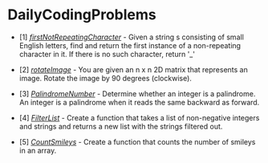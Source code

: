# DailyCodingProblems

- [1] [*firstNotRepeatingCharacter*](https://github.com/kherin/DailyCodingProblems/blob/master/firstNotRepeatingCharacter.js) - Given a string s consisting of small English letters, find and return the first instance of a non-repeating character in it. If there is no such character, return '_'  

- [2] [*rotateImage*](https://github.com/kherin/DailyCodingProblems/blob/master/rotateImage.js) - You are given an n x n 2D matrix that represents an image. Rotate the image by 90 degrees (clockwise).

- [3] [*PalindromeNumber*](https://github.com/kherin/DailyCodingProblems/blob/master/palindromeNumber.js) - Determine whether an integer is a palindrome. An integer is a palindrome when it reads the same backward as forward.

- [4] [*FilterList*](https://github.com/kherin/DailyCodingProblems/blob/master/filterList.js) - Create a function that takes a list of non-negative integers and strings and returns a new list with the strings filtered out.

- [5] [*CountSmileys*](https://github.com/kherin/DailyCodingProblems/blob/master/CountSmileys.js) - Create a function that counts the number of smileys in an array.